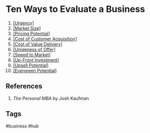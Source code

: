 # Ten Ways to Evaluate a Business 

1. [\[Urgency\]](../202203182057)  
2. [\[Market Size\]](../202203182058)  
3. [\[Pricing Potential\]](../202203182100)  
4. [\[Cost of Customer Acquisition\]](../202203182101)  
5. [\[Cost of Value Delivery\]](../202203182102)  
6. [\[Uniqeness of Offer\]](../202203182103)  
7. [\[Speed to Market\]](../202203182104)  
8. [\[Up-Front Investment\]](../202203182105)  
9. [\[Upsell Potential\]](../202203182106)  
10. [\[Evergreen Potential\]](../202203182136)  

## References
1. *The Personal MBA* by Josh Kaufman

## Tags
#business #hub
